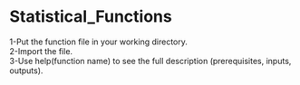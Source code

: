 # Statistical_Functions
1-Put the function file in your working directory.<br />
2-Import the file.<br />
3-Use help(function name) to see the full description (prerequisites, inputs, outputs).<br />
